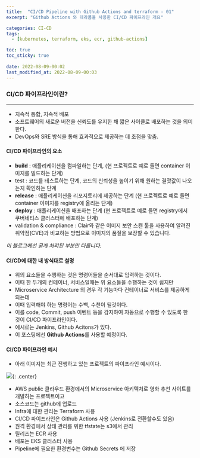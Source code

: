 ```yaml
---
title:  "CI/CD Pipeline with Github Actions and terraform - 01"
excerpt: "Github Actions 와 테라폼을 사용한 CI/CD 파이프라인 개요"

categories: CI-CD
tags:
  - [kubernetes, terraform, eks, ecr, github-actions]

toc: true
toc_sticky: true
 
date: 2022-08-09-00:02
last_modified_at: 2022-08-09-00:03
---
```


### CI/CD 파이프라인이란?
* * *
- 지속적 통합, 지속적 배포
- 소프트웨어의 새로운 버전을 신뢰도를 유지한 채 짧은 사이클로 배포하는 것을 의미한다.
- DevOps와 SRE 방식을 통해 효과적으로 제공하는 데 초점을 맞춤.
#### CI/CD 파이프라인의 요소
- **build**     : 애플리케이션을 컴파일하는 단계, (현 프로젝트로 예로 들면 container 이미지를 빌드하는 단계)
- test          : 코드를 테스트하는 단계, 코드의 신뢰성을 높이기 위해 원하는 결괏값이 나오는지 확인하는 단계
- **release**   : 애플리케이션을 리포지토리에 제공하는 단계 (현 프로젝트로 예로 들면 container 이미지를 registry에 올리는 단계)
- **deploy**    : 애플리케이션을 배포하는 단계 (현 프로젝트로 예로 들면 registry에서 쿠버네티스 클러스터에 배포하는 단계)
- validation & compliance : Clair와 같은 이미지 보안 스캔 툴을 사용하여 알려진 취약점(CVE)과 비교하는 방법으로 이미지의 품질을 보장할 수 있습니다.

*이 블로그에선 굵게 처리된 부분만 다룹니다.*

#### CI/CD에 대한 내 방식대로 설명
- 위의 요소들을 수행하는 것은 명령어들을 순서대로 입력하는 것이다.
- 이때 한 두개의 컨테이너, 서비스일때는 위 요소들을 수행하는 것이 쉽지만
- Microservice Architecture 의 경우 각 기능마다 컨테이너로 서비스를 제공하게 되는데
- 이때 입력해야 하는 명령어는 수백, 수천이 될것이다.
- 이를 code, Commit, push 이벤트 등을 감지하여 자동으로 수행할 수 있도록 한 것이 CI/CD 파이프라인이다.
- 예시로는 Jenkins, Github Acitons가 있다.
- 이 포스팅에선 **Github Actions**를 사용할 예정이다.

#### CI/CD 파이프라인 예시
- 아래 이미지는 최근 진행하고 있는 프로젝트의 파이프라인 예시이다.

![](../../assets/images/20220812-162004.png){: .center}

- AWS public 클라우드 환경에서의 Microservice 아키텍처로 영화 추천 사이트를 개발하는 프로젝트이고
- 소스코드는 github에 업로드
- Infra에 대한 관리는 Terraform 사용
- CI/CD 파이프라인은 Github Actions 사용 (Jenkins로 전환할수도 있음)
- 원격 환경에서 상태 관리를 위한 tfstate는 s3에서 관리
- 릴리즈는 ECR 사용
- 배포는 EKS 클러스터 사용
- Pipeline에 필요한 환경변수는 Github Secrets 에 저장

